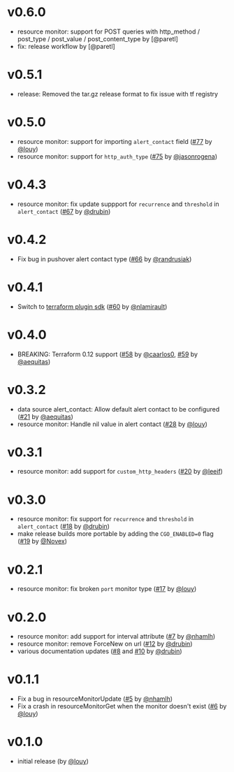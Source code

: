 # v0.6.0
- resource monitor: support for POST queries with http_method / post_type / post_value / post_content_type by [@paretl]
- fix: release workflow by [@paretl]

# v0.5.1
- release: Removed the tar.gz release format to fix issue with tf registry

# v0.5.0
- resource monitor: support for importing `alert_contact` field ([#77](https://github.com/louy/terraform-provider-uptimerobot/pull/77) by [@louy](https://github.com/louy))
- resource monitor: support for `http_auth_type` ([#75](https://github.com/louy/terraform-provider-uptimerobot/pull/75) by [@jasonrogena](https://github.com/jasonrogena))

# v0.4.3
- resource monitor: fix update suppport for `recurrence` and `threshold` in `alert_contact` ([#67](https://github.com/louy/terraform-provider-uptimerobot/pull/67) by [@drubin](https://github.com/drubin))

# v0.4.2
- Fix bug in pushover alert contact type ([#66](https://github.com/louy/terraform-provider-uptimerobot/pull/66) by [@randrusiak](https://github.com/randrusiak))

# v0.4.1
- Switch to [terraform plugin sdk](https://www.terraform.io/docs/extend/plugin-sdk.html) ([#60](https://github.com/louy/terraform-provider-uptimerobot/pull/60) by [@nlamirault](https://github.com/nlamirault))

# v0.4.0
- BREAKING: Terraform 0.12 support ([#58](https://github.com/louy/terraform-provider-uptimerobot/pull/58) by [@caarlos0](https://github.com/caarlos0), [#59](https://github.com/louy/terraform-provider-uptimerobot/pull/59) by [@aequitas](https://github.com/aequitas))

# v0.3.2
- data source alert_contact: Allow default alert contact to be configured ([#21](https://github.com/louy/terraform-provider-uptimerobot/pull/21) by [@aequitas](https://github.com/aequitas))
- resource monitor: Handle nil value in alert contact ([#28](https://github.com/louy/terraform-provider-uptimerobot/pull/28) by [@louy](https://github.com/louy))

# v0.3.1
- resource monitor: add support for `custom_http_headers` ([#20](https://github.com/louy/terraform-provider-uptimerobot/pull/20) by [@leeif](https://github.com/leeif))

# v0.3.0
- resource monitor: fix support for `recurrence` and `threshold` in `alert_contact` ([#18](https://github.com/louy/terraform-provider-uptimerobot/pull/18) by [@drubin](https://github.com/drubin))
- make release builds more portable by adding the `CGO_ENABLED=0` flag ([#19](https://github.com/louy/terraform-provider-uptimerobot/pull/19) by [@Novex](https://github.com/Novex))

# v0.2.1
- resource monitor: fix broken `port` monitor type ([#17](https://github.com/louy/terraform-provider-uptimerobot/pull/17) by [@louy](https://github.com/louy))

# v0.2.0
- resource monitor: add support for interval attribute ([#7](https://github.com/louy/terraform-provider-uptimerobot/pull/7) by [@nhamlh](https://github.com/nhamlh))
- resource monitor: remove ForceNew on url ([#12](https://github.com/louy/terraform-provider-uptimerobot/pull/12) by [@drubin](https://github.com/drubin))
- various documentation updates ([#8](https://github.com/louy/terraform-provider-uptimerobot/pull/8) and [#10](https://github.com/louy/terraform-provider-uptimerobot/pull/10) by [@drubin](https://github.com/drubin))

# v0.1.1
- Fix a bug in resourceMonitorUpdate ([#5](https://github.com/louy/terraform-provider-uptimerobot/pull/5) by [@nhamlh](https://github.com/nhamlh))
- Fix a crash in resourceMonitorGet when the monitor doesn't exist ([#6](https://github.com/louy/terraform-provider-uptimerobot/pull/6) by [@louy](https://github.com/louy))

# v0.1.0
- initial release (by [@louy](https://github.com/louy))
